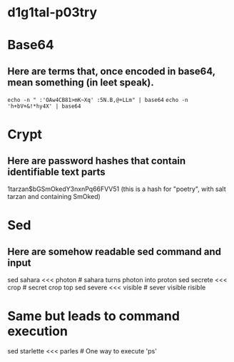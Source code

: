 # d1g1tal-p03try


# Base64
## Here are terms that, once encoded in base64, mean something (in leet speak).
``echo -n " :'OAw4CB81>mK~Xq' :5N.B,@+LLm" | base64``
``echo -n 'h+bV+&!*hy4X' | base64``


# Crypt
## Here are password hashes that contain identifiable text parts
$1$tarzan$bGSmOkedY3nxnPq66FVV51 (this is a hash for "poetry", with salt tarzan and containing SmOked)


# Sed
## Here are somehow readable sed command and input
sed sahara <<< photon   # sahara turns photon into proton
sed secrete <<< crop    # secret crop top
sed severe <<< visible  # sever visible risible
# Same but leads to command execution
sed starlette <<< parles        # One way to execute 'ps'
